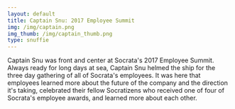 ```yaml
---
layout: default
title: Captain Snu: 2017 Employee Summit
img: /img/captain.png
img_thumb: /img/captain_thumb.png
type: snuffie
---
```


Captain Snu was front and center at Socrata's 2017 Employee Summit. Always ready for long days at sea, Captain Snu helmed the ship for the three day gathering of all of Socrata's employees. It was here that employees learned more about the future of the company and the direction it's taking, celebrated their fellow Socratizens who received one of four of Socrata's employee awards, and learned more about each other.  